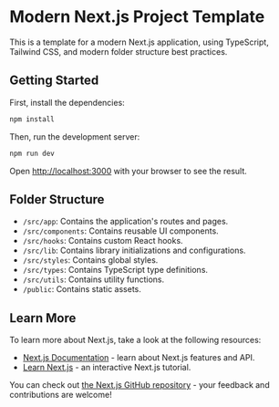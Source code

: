 # Modern Next.js Project Template

This is a template for a modern Next.js application, using TypeScript, Tailwind CSS, and modern folder structure best practices.

## Getting Started

First, install the dependencies:

```bash
npm install
```

Then, run the development server:

```bash
npm run dev
```

Open [http://localhost:3000](http://localhost:3000) with your browser to see the result.

## Folder Structure

- `/src/app`: Contains the application's routes and pages.
- `/src/components`: Contains reusable UI components.
- `/src/hooks`: Contains custom React hooks.
- `/src/lib`: Contains library initializations and configurations.
- `/src/styles`: Contains global styles.
- `/src/types`: Contains TypeScript type definitions.
- `/src/utils`: Contains utility functions.
- `/public`: Contains static assets.

## Learn More

To learn more about Next.js, take a look at the following resources:

- [Next.js Documentation](https://nextjs.org/docs) - learn about Next.js features and API.
- [Learn Next.js](https://nextjs.org/learn) - an interactive Next.js tutorial.

You can check out [the Next.js GitHub repository](https://github.com/vercel/next.js/) - your feedback and contributions are welcome!
